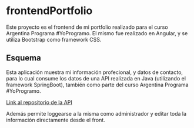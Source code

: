# frontendPortfolio
Este proyecto es el frontend de mi portfolio realizado para el curso Argentina Programa #YoProgramo. El mismo fue realizado en Angular, y se utiliza Bootstrap como framework CSS. 

## Esquema

Esta aplicación muestra mi información profecional, y datos de contacto, para lo cual consume los datos de una API realizada en Java (utilizando el framework SpringBoot), también como parte del curso Argentina Programa #YoProgramo.

[Link al repositorio de la API](https://github.com/pauladruetta/backend-portfolio/)

Además permite loggearse a la misma como administrador y editar toda la información directamente desde el front. 
